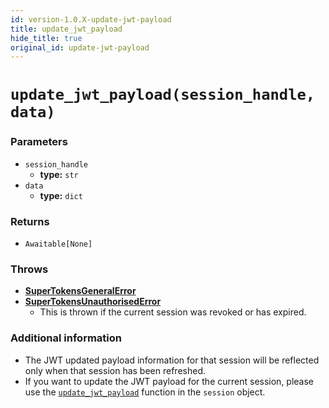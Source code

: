 ```yaml
---
id: version-1.0.X-update-jwt-payload
title: update_jwt_payload
hide_title: true
original_id: update-jwt-payload
---
```


# `update_jwt_payload(session_handle, data)`

### Parameters
- `session_handle`
    - **type:** `str`
- `data`
    - **type:** `dict`

### Returns
- `Awaitable[None]`

### Throws
- **[SuperTokensGeneralError](./error-handling/general-error)**
- **[SuperTokensUnauthorisedError](./error-handling/unauthorised)**
    - This is thrown if the current session was revoked or has expired.

### Additional information
- The JWT updated payload information for that session will be reflected only when that session has been refreshed.
- If you want to update the JWT payload for the current session, please use the [`update_jwt_payload`](./session-object/update-jwt-payload) function in the `session` object.